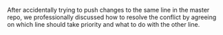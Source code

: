 After accidentally trying to push changes to the same line in the master repo,
we professionally discussed how to resolve the conflict by agreeing on which line should take priority and what to do with the other line.
